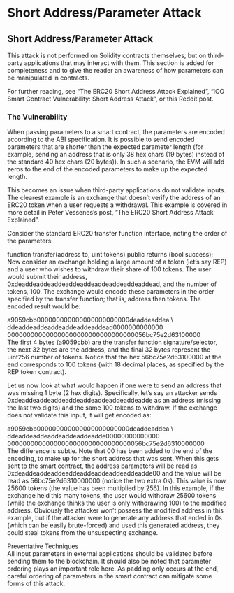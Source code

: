 # Short Address/Parameter Attack

## Short Address/Parameter Attack

This attack is not performed on Solidity contracts themselves, but on third-party applications that may interact with them. This section is added for completeness and to give the reader an awareness of how parameters can be manipulated in contracts.

For further reading, see “The ERC20 Short Address Attack Explained”, “ICO Smart Contract Vulnerability: Short Address Attack”, or this Reddit post.

### The Vulnerability

When passing parameters to a smart contract, the parameters are encoded according to the ABI specification. It is possible to send encoded parameters that are shorter than the expected parameter length \(for example, sending an address that is only 38 hex chars \(19 bytes\) instead of the standard 40 hex chars \(20 bytes\)\). In such a scenario, the EVM will add zeros to the end of the encoded parameters to make up the expected length.

This becomes an issue when third-party applications do not validate inputs. The clearest example is an exchange that doesn’t verify the address of an ERC20 token when a user requests a withdrawal. This example is covered in more detail in Peter Vessenes’s post, “The ERC20 Short Address Attack Explained”.

Consider the standard ERC20 transfer function interface, noting the order of the parameters:

function transfer\(address to, uint tokens\) public returns \(bool success\);  
Now consider an exchange holding a large amount of a token \(let’s say REP\) and a user who wishes to withdraw their share of 100 tokens. The user would submit their address, 0xdeaddeaddeaddeaddeaddeaddeaddeaddeaddead, and the number of tokens, 100. The exchange would encode these parameters in the order specified by the transfer function; that is, address then tokens. The encoded result would be:

a9059cbb000000000000000000000000deaddeaddea \  
ddeaddeaddeaddeaddeaddeaddead0000000000000  
000000000000000000000000000000000056bc75e2d63100000  
The first 4 bytes \(a9059cbb\) are the transfer function signature/selector, the next 32 bytes are the address, and the final 32 bytes represent the uint256 number of tokens. Notice that the hex 56bc75e2d63100000 at the end corresponds to 100 tokens \(with 18 decimal places, as specified by the REP token contract\).

Let us now look at what would happen if one were to send an address that was missing 1 byte \(2 hex digits\). Specifically, let’s say an attacker sends 0xdeaddeaddeaddeaddeaddeaddeaddeaddeadde as an address \(missing the last two digits\) and the same 100 tokens to withdraw. If the exchange does not validate this input, it will get encoded as:

a9059cbb000000000000000000000000deaddeaddea \  
ddeaddeaddeaddeaddeaddeadde00000000000000  
00000000000000000000000000000000056bc75e2d6310000000  
The difference is subtle. Note that 00 has been added to the end of the encoding, to make up for the short address that was sent. When this gets sent to the smart contract, the address parameters will be read as 0xdeaddeaddeaddeaddeaddeaddeaddeaddeadde00 and the value will be read as 56bc75e2d6310000000 \(notice the two extra 0s\). This value is now 25600 tokens \(the value has been multiplied by 256\). In this example, if the exchange held this many tokens, the user would withdraw 25600 tokens \(while the exchange thinks the user is only withdrawing 100\) to the modified address. Obviously the attacker won’t possess the modified address in this example, but if the attacker were to generate any address that ended in 0s \(which can be easily brute-forced\) and used this generated address, they could steal tokens from the unsuspecting exchange.

Preventative Techniques  
All input parameters in external applications should be validated before sending them to the blockchain. It should also be noted that parameter ordering plays an important role here. As padding only occurs at the end, careful ordering of parameters in the smart contract can mitigate some forms of this attack.

